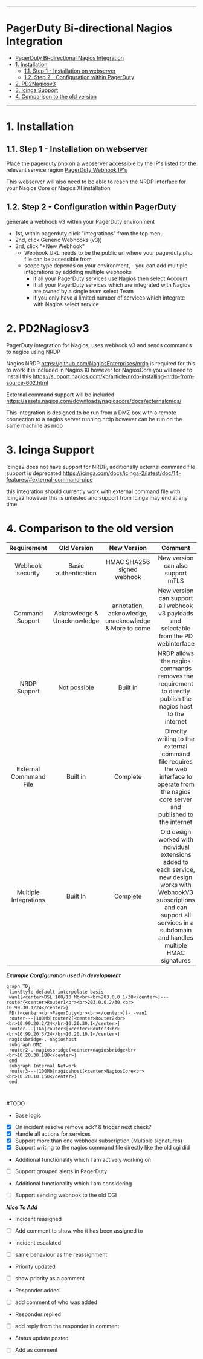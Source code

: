 
---

# PagerDuty Bi-directional Nagios Integration

- [PagerDuty Bi-directional Nagios Integration](#pagerduty-bi-directional-nagios-integration)
- [1. Installation](#1-installation)
  - [1.1. Step 1 - Installation on webserver](#11-step-1---installation-on-webserver)
  - [1.2. Step 2 - Configuration within PagerDuty](#12-step-2---configuration-within-pagerduty)
- [2. PD2Nagiosv3](#2-pd2nagiosv3)
- [3. Icinga Support](#3-icinga-support)
- [4. Comparison to the old version](#4-comparison-to-the-old-version)

*** 

# 1. Installation 

## 1.1. Step 1 - Installation on webserver

Place the pagerduty.php on a webserver accessible by the IP's listed for the relevant service region [PagerDuty Webhook IP's](https://developer.pagerduty.com/docs/9a349b09b87b7-webhook-i-ps)

This webserver will also need to be able to reach the NRDP interface for your Nagios Core or Nagios XI installation

## 1.2. Step 2 - Configuration within PagerDuty
generate a webhook v3 within your PagerDuty environment
  * 1st, within pagerduty click "integrations" from the top menu
  * 2nd, click Generic Webhooks (v3))
  * 3rd, click "+New Webhook"
    * Webhook URL needs to be the public url where your pagerduty.php file can be accessible from
    * scope type depends on your environment, - you can add multiple integrations by addding multiple webhooks
      * if all your PagerDuty services use Nagios then select Account
      * if all your PagerDuty services which are integrated with Nagios are owned by a single team select Team
      * if you only have a limited number of services which integrate with Nagios select service


# 2. PD2Nagiosv3

PagerDuty integration for Nagios, uses webhook v3 and sends commands to nagios using NRDP

Nagios NRDP <https://github.com/NagiosEnterprises/nrdp> is required for this to work
it is included in Nagios XI however for NagiosCore you will need to install this https://support.nagios.com/kb/article/nrdp-installing-nrdp-from-source-602.html

External command support will be included
<https://assets.nagios.com/downloads/nagioscore/docs/externalcmds/>

This integration is designed to be run from a DMZ box with a remote connection to a nagios server running nrdp however can be run on the same machine as nrdp

# 3. Icinga Support

Icinga2 does not have support for NRDP, additionally external command file support is deprecated https://icinga.com/docs/icinga-2/latest/doc/14-features/#external-command-pipe

this integration should currently work with external command file with Icinga2 however this is untested and support from Icinga may end at any time

# 4. Comparison to the old version

|    **Requirement**     |       **Old Version**       |                    **New Version**                    |                                                                                            **Comment**                                                                                             |       |
| :--------------------: | :-------------------------: | :---------------------------------------------------: | :------------------------------------------------------------------------------------------------------------------------------------------------------------------------------------------------: | :---: |
|    Webhook security    |    Basic authentication     |              HMAC SHA256 signed webhook               |                                                                                 New version can also support mTLS                                                                                  |       |
|    Command Support     | Acknowledge & Unacknowledge | annotation, acknowledge, unacknowledge & More to come |                                                      New version can support all webhook v3 payloads and selectable from the PD webinterface                                                       |       |
|      NRDP Support      |        Not possible         |                       Built in                        |                                            NRDP allows the nagios commands removes the requirement to directly publish the nagios host to the internet                                             |       |
| External Commmand File |          Built in           |                       Complete                        |                           Direclty writing to the external command file requires the web interface to operate from the nagios core server and published to the internet                            |       |
| Multiple Integrations  |          Built In           |                       Complete                        | Old design worked with individual extensions added to each service, new design works with WebhookV3 subscriptions and can support all services in a subdomain and handles multiple HMAC signatures |       |

***Example Configuration used in development***
```mermaid
graph TD;
 linkStyle default interpolate basis
 wan1[<center>DSL 100/10 Mb<br><br>203.0.0.1/30</center>]---router{<center>Router1<br><br>203.0.0.2/30 <br> 10.99.30.1/24</center>}
 PD((<center><br>PagerDuty<br><br></center>))-.-wan1
 router---|100Mb|router2[<center>Router2<br><br>10.99.20.2/24</br>10.20.30.1</center>]
 router---|1Gb|router3[<center>Router3<br><br>10.99.20.3/24</br>10.20.10.1</center>]
 nagiosbridge-.-nagioshost
 subgraph DMZ
 router2-.-nagiosbridge(<center>nagiosbridge<br><br>10.20.30.180</center>)
 end
 subgraph Internal Network
 router3---|100Mb|nagioshost(<center>NagiosCore<br><br>10.20.10.150</center>)
 end

 
```



#TODO

* Base logic
- [X] On incident resolve remove ack? & trigger next check?
- [X] Handle all actions for services
- [X] Support more than one webhook subscription (Multiple signatures)
- [X] Support writing to the nagios command file directly like the old cgi did

* Additional functionality which I am actively working on

- [ ] Support grouped alerts in PagerDuty

* Additional functionality which I am considering

- [ ] Support sending webhook to the old CGI

***Nice To Add***

* Incident reasigned
- [ ] Add comment to show who it has been assigned to
* Incident escalated
- [ ] same behaviour as the reassignment
* Priority updated
- [ ] show priority as a comment
* Responder added
- [ ] add comment of who was added
* Responder replied
- [ ] add reply from the responder in comment
* Status update posted
- [ ] Add as comment
